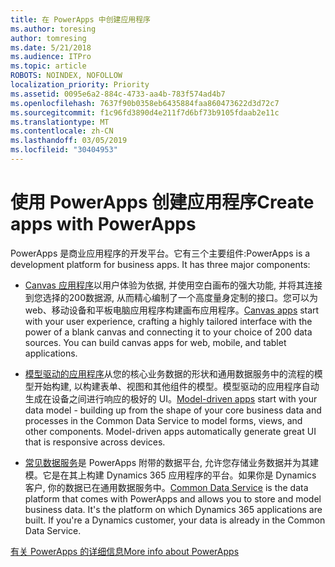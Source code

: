 ```yaml
---
title: 在 PowerApps 中创建应用程序
ms.author: toresing
author: tomresing
ms.date: 5/21/2018
ms.audience: ITPro
ms.topic: article
ROBOTS: NOINDEX, NOFOLLOW
localization_priority: Priority
ms.assetid: 0095e6a2-884c-4733-aa4b-783f574ad4b7
ms.openlocfilehash: 7637f90b0358eb6435884faa860473622d3d72c7
ms.sourcegitcommit: f1c96fd3890d4e211f7d6bf73b9105fdaab2e11c
ms.translationtype: MT
ms.contentlocale: zh-CN
ms.lasthandoff: 03/05/2019
ms.locfileid: "30404953"
---
```

# <a name="create-apps-with-powerapps"></a><span data-ttu-id="cf78c-102">使用 PowerApps 创建应用程序</span><span class="sxs-lookup"><span data-stu-id="cf78c-102">Create apps with PowerApps</span></span>

<span data-ttu-id="cf78c-p101">PowerApps 是商业应用程序的开发平台。它有三个主要组件:</span><span class="sxs-lookup"><span data-stu-id="cf78c-p101">PowerApps is a development platform for business apps. It has three major components:</span></span> 
  
- <span data-ttu-id="cf78c-p102">[Canvas 应用程序](https://go.microsoft.com/fwlink/?linkid=874495)以用户体验为依据, 并使用空白画布的强大功能, 并将其连接到您选择的200数据源, 从而精心编制了一个高度量身定制的接口。您可以为 web、移动设备和平板电脑应用程序构建画布应用程序。</span><span class="sxs-lookup"><span data-stu-id="cf78c-p102">[Canvas apps](https://go.microsoft.com/fwlink/?linkid=874495) start with your user experience, crafting a highly tailored interface with the power of a blank canvas and connecting it to your choice of 200 data sources. You can build canvas apps for web, mobile, and tablet applications.</span></span> 
    
- <span data-ttu-id="cf78c-p103">[模型驱动的应用程序](https://go.microsoft.com/fwlink/?linkid=874496)从您的核心业务数据的形状和通用数据服务中的流程的模型开始构建, 以构建表单、视图和其他组件的模型。模型驱动的应用程序自动生成在设备之间进行响应的极好的 UI。</span><span class="sxs-lookup"><span data-stu-id="cf78c-p103">[Model-driven apps](https://go.microsoft.com/fwlink/?linkid=874496) start with your data model - building up from the shape of your core business data and processes in the Common Data Service to model forms, views, and other components. Model-driven apps automatically generate great UI that is responsive across devices.</span></span> 
    
- <span data-ttu-id="cf78c-p104">[常见数据服务](https://go.microsoft.com/fwlink/?linkid=874497)是 PowerApps 附带的数据平台, 允许您存储业务数据并为其建模。它是在其上构建 Dynamics 365 应用程序的平台。如果你是 Dynamics 客户, 你的数据已在通用数据服务中。</span><span class="sxs-lookup"><span data-stu-id="cf78c-p104">[Common Data Service](https://go.microsoft.com/fwlink/?linkid=874497) is the data platform that comes with PowerApps and allows you to store and model business data. It's the platform on which Dynamics 365 applications are built. If you're a Dynamics customer, your data is already in the Common Data Service.</span></span> 
    
[<span data-ttu-id="cf78c-112">有关 PowerApps 的详细信息</span><span class="sxs-lookup"><span data-stu-id="cf78c-112">More info about PowerApps</span></span>](https://go.microsoft.com/fwlink/?linkid=874498)
  

